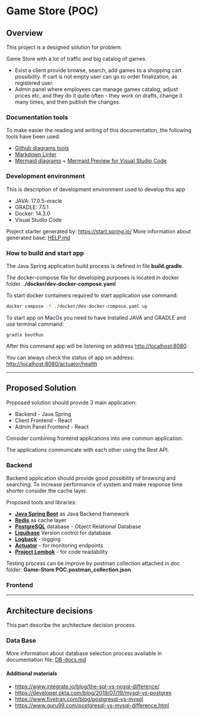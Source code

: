 # Game Store (POC)

## Overview

This project is a designed solution for problem:

Game Store with a lot of traffic and big catalog of games.

+ Exist a client provide browse, search, add games to a shopping cart possibility. If cart is not empty user can go to order finalization, as registered user.
+ Admin panel where employees can manage games catalog, adjust prices etc, and they do it quite often - they work on drafts, change it many times, and then publish the changes.

### Documentation tools

To make easier the reading and writing of this documentation, the following tools have been used:

+ [Github diagrams tools](https://docs.github.com/en/get-started/writing-on-github/working-with-advanced-formatting/creating-diagrams)
+ [Markdown Linter](https://marketplace.visualstudio.com/items?itemName=DavidAnson.vscode-markdownlint)
+ [Mermaid diagrams](https://mermaid-js.github.io/mermaid/#/) + [Mermaid Preview for Visual Studio Code](https://marketplace.visualstudio.com/items?itemName=bierner.markdown-mermaid)

### Development environment

This is description of development environment used to develop this app

+ JAVA: 17.0.5-oracle
+ GRADLE: 7.5.1
+ Docker: 14.3.0
+ Visual Studio Code

Project starter generated by: <https://start.spring.io/>
More information about generated base: [HELP.md](./docs/HELP.md)

### How to build and start app

The Java Spring application build process is defined in file **build.gradle**.

The docker-compose file for developing purposes is located in docker folder. **./docker/dev-docker-compose.yaml**

To start docker containers required to start application use command:

```bash
docker compose -f ./docker/dev-docker-compose.yaml up
```

To start app on MacOs you need to have installed JAVA and GRADLE and use terminal command:

```bach
gradle bootRun
```

After this command app will be listening on address [http://localhost:8080](http://localhost:8080).

You can always check the status of app on address: [http://localhost:8080/actuator/health](http://localhost:8080/actuator/health)

---

## Proposed Solution

Proposed solution should provide 3 main application:

+ Backend - Java Spring
+ Client Frontend - React
+ Admin Panel Frontend - React

Consider combining frontend applications into one common application.

The applications communicate with each other using the Rest API.

### Backend

Backend application should provide good possibility of browsing and searching. To increase performance of system and make response time shorter consider the cache layer.

Proposed tools and libraries:

+ [**Java Spring Boot**](https://spring.io/projects/spring-boot) as Java Backend framework
+ [**Redis**](https://redis.io/) as cache layer
+ [**PostgreSQL**](https://www.postgresql.org/) database - Object Relational Database
+ [**Liquibase**](https://www.liquibase.org/) Version control for database.
+ [**Logback**](https://logback.qos.ch/) - logging
+ [**Actuator**](https://www.baeldung.com/spring-boot-actuators) - for monitoring endpoints
+ [**Project Lombok**](https://github.com/projectlombok/lombok/wiki) - for code readability

Testing process can be improve by postman collection attached in doc folder: **Game-Store POC.postman_collection.json**

### Frontend

---

## Architecture decisions

This part describe the architecture decision process.

### Data Base

More information about database selection process available in documentation file: [DB-docs.md](./docs/DB-docs.md)

#### Additional materials

+ <https://www.integrate.io/blog/the-sql-vs-nosql-difference/>
+ <https://developer.okta.com/blog/2019/07/19/mysql-vs-postgres>
+ <https://www.fivetran.com/blog/postgresql-vs-mysql>
+ <https://www.guru99.com/postgresql-vs-mysql-difference.html>
